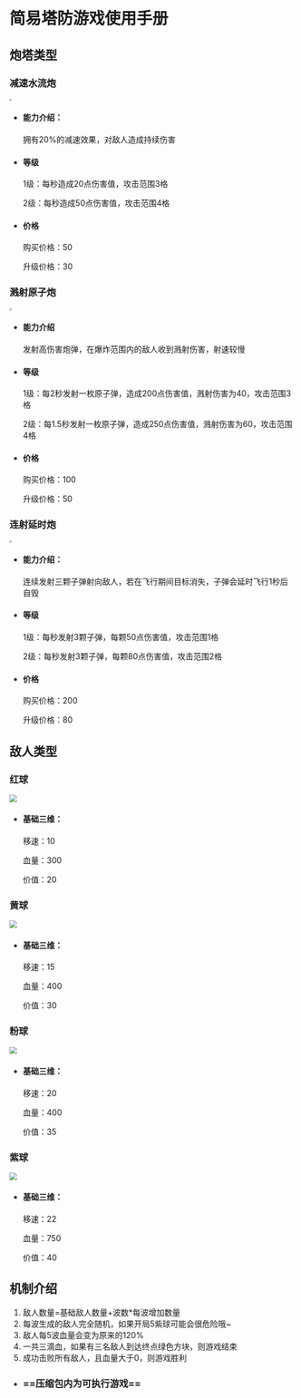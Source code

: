# 简易塔防游戏使用手册

## 炮塔类型

### 减速水流炮



<img src="https://cdn.jsdelivr.net/gh/Zack-Froster/image/LaserBeamerIcon.png" style="zoom:25%;" />

- #### 能力介绍：

  拥有20%的减速效果，对敌人造成持续伤害

- #### 等级

  1级：每秒造成20点伤害值，攻击范围3格

  2级：每秒造成50点伤害值，攻击范围4格

- #### 价格

  购买价格：50

  升级价格：30

### 溅射原子炮



<img src="https://cdn.jsdelivr.net/gh/Zack-Froster/image/MissileLauncherIcon.png" style="zoom:25%;" />

- #### 能力介绍

  发射高伤害炮弹，在爆炸范围内的敌人收到溅射伤害，射速较慢

- #### 等级

  1级：每2秒发射一枚原子弹，造成200点伤害值，溅射伤害为40，攻击范围3格

  2级：每1.5秒发射一枚原子弹，造成250点伤害值，溅射伤害为60，攻击范围4格

- #### 价格

  购买价格：100

  升级价格：50

### 连射延时炮



<img src="https://cdn.jsdelivr.net/gh/Zack-Froster/image/StandardTurretIcon.jpg" style="zoom:25%;" />

- #### 能力介绍：

  连续发射三颗子弹射向敌人，若在飞行期间目标消失，子弹会延时飞行1秒后自毁

- #### 等级

  1级：每秒发射3颗子弹，每颗50点伤害值，攻击范围1格

  2级：每秒发射3颗子弹，每颗80点伤害值，攻击范围2格

- #### 价格

  购买价格：200

  升级价格：80



## 敌人类型

### 红球

<img src="https://cdn.jsdelivr.net/gh/Zack-Froster/image/Enemy1.png" style="zoom:80%;" />

- #### 基础三维：

  移速：10

  血量：300

  价值：20

### 黄球

<img src="https://cdn.jsdelivr.net/gh/Zack-Froster/image/Enemy2.png" style="zoom: 80%;" />

- #### 基础三维：

  移速：15

  血量：400

  价值：30

### 粉球

<img src="https://cdn.jsdelivr.net/gh/Zack-Froster/image/Enemy3.png" style="zoom:80%;" />

- #### 基础三维：

  移速：20

  血量：400

  价值：35

### 紫球

<img src="https://cdn.jsdelivr.net/gh/Zack-Froster/image/Enemy4.png" style="zoom: 80%;" />

- #### 基础三维：

  移速：22

  血量：750

  价值：40



## 机制介绍

1. 敌人数量=基础敌人数量+波数*每波增加数量
2. 每波生成的敌人完全随机，如果开局5紫球可能会很危险哦~
3. 敌人每5波血量会变为原来的120%
4. 一共三滴血，如果有三名敌人到达终点绿色方块，则游戏结束
5. 成功击败所有敌人，且血量大于0，则游戏胜利





- ### ==压缩包内为可执行游戏==